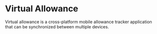 # Virtual Allowance

Virtual allowance is a cross-platform mobile allowance tracker application that can be synchronized between multiple devices.
